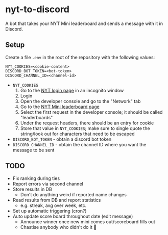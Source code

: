 # nyt-to-discord

A bot that takes your NYT Mini leaderboard and sends a message with it in Discord.

## Setup

Create a file `.env` in the root of the repository with the following values:

```
NYT_COOKIES=<cookie-content>
DISCORD_BOT_TOKEN=<bot-token>
DISCORD_CHANNEL_ID=<channel-id>
```

* `NYT_COOKIES`
  1. Go to the [NYT login page](https://myaccount.nytimes.com/auth/login) in an incognito window
  2. Login
  3. Open the developer console and go to the "Network" tab
  4. Go to the [NYT Mini leaderboard page](https://www.nytimes.com/puzzles/leaderboards)
  5. Select the first request in the developer console; it should be called "leaderboards"
  6. Under the request headers, there should be an entry for cookie
  7. Store that value in `NYT_COOKIES`; make sure to single quote the string/look out for characters that need to be escaped
* `DISCORD_BOT_TOKEN` - obtain a discord bot token
* `DISCORD_CHANNEL_ID` - obtain the channel ID where you want the message to be sent

## TODO

* Fix ranking during ties
* Report errors via second channel
* Store results in DB
  * Don't do anything weird if reported name changes
* Read results from DB and report statistics
  * e.g. streak, avg over week, etc.
* Set up automatic triggering (cron?)
* Auto update score board throughout date (edit message)
  * Announce winner once new mini comes out/scoreboard fills out
  * Chastise anybody who didn't do it 🤔